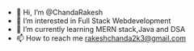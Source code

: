 - 👋 Hi, I’m @ChandaRakesh
- 👀 I’m interested in Full Stack Webdevelopment
- 🌱 I’m currently learning MERN stack,Java and DSA
- 📫 How to reach me rakeshchanda2k3@gmail.com

<!---
ChandaRakesh/ChandaRakesh is a ✨ special ✨ repository because its `README.md` (this file) appears on your GitHub profile.
You can click the Preview link to take a look at your changes.
--->
